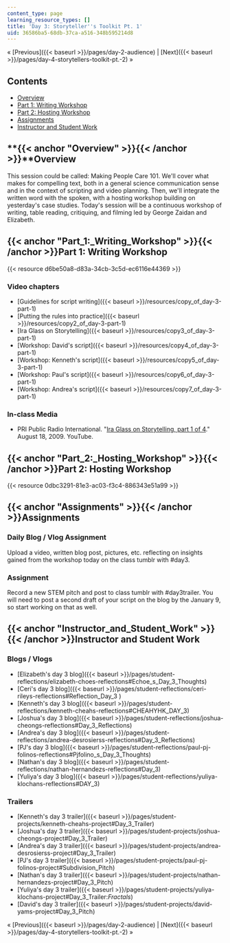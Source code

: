 ```yaml
---
content_type: page
learning_resource_types: []
title: 'Day 3: Storyteller''s Toolkit Pt. 1'
uid: 36586ba5-68db-37ca-a516-348b595214d8
---
```


« [Previous]({{< baseurl >}}/pages/day-2-audience) | [Next]({{< baseurl >}}/pages/day-4-storytellers-toolkit-pt.-2) »

Contents
--------

*   [Overview](#Overview)
*   [Part 1: Writing Workshop](#Part_1:_Writing_Workshop)
*   [Part 2: Hosting Workshop](#Part_2:_Hosting_Workshop)
*   [Assignments](#Assignments)
*   [Instructor and Student Work](#Instructor_and_Student_Work)

**{{< anchor "Overview" >}}{{< /anchor >}}**Overview
----------------------------------------------------

This session could be called: Making People Care 101. We'll cover what makes for compelling text, both in a general science communication sense and in the context of scripting and video planning. Then, we'll integrate the written word with the spoken, with a hosting workshop building on yesterday's case studies. Today's session will be a continuous workshop of writing, table reading, critiquing, and filming led by George Zaidan and Elizabeth.

{{< anchor "Part_1:_Writing_Workshop" >}}{{< /anchor >}}Part 1: Writing Workshop
--------------------------------------------------------------------------------

{{< resource d6be50a8-d83a-34cb-3c5d-ec6116e44369 >}}

### Video chapters

*   [Guidelines for script writing]({{< baseurl >}}/resources/copy_of_day-3-part-1)
*   [Putting the rules into practice]({{< baseurl >}}/resources/copy2_of_day-3-part-1)
*   [Ira Glass on Storytelling]({{< baseurl >}}/resources/copy3_of_day-3-part-1)
*   [Workshop: David's script]({{< baseurl >}}/resources/copy4_of_day-3-part-1)
*   [Workshop: Kenneth's script]({{< baseurl >}}/resources/copy5_of_day-3-part-1)
*   [Workshop: Paul's script]({{< baseurl >}}/resources/copy6_of_day-3-part-1)
*   [Workshop: Andrea's script]({{< baseurl >}}/resources/copy7_of_day-3-part-1)

### In-class Media

*   PRI Public Radio International. "[Ira Glass on Storytelling, part 1 of 4](https://www.youtube.com/watch?v=5pFI9UuC_fc)." August 18, 2009. YouTube.

{{< anchor "Part_2:_Hosting_Workshop" >}}{{< /anchor >}}Part 2: Hosting Workshop
--------------------------------------------------------------------------------

{{< resource 0dbc3291-81e3-ac03-f3c4-886343e51a99 >}}

{{< anchor "Assignments" >}}{{< /anchor >}}Assignments
------------------------------------------------------

### Daily Blog / Vlog Assignment

Upload a video, written blog post, pictures, etc. reflecting on insights gained from the workshop today on the class tumblr with #day3.

### Assignment

Record a new STEM pitch and post to class tumblr with #day3trailer. You will need to post a second draft of your script on the blog by the January 9, so start working on that as well.

{{< anchor "Instructor_and_Student_Work" >}}{{< /anchor >}}Instructor and Student Work
--------------------------------------------------------------------------------------

### Blogs / Vlogs

*   [Elizabeth's day 3 blog]({{< baseurl >}}/pages/student-reflections/elizabeth-choes-reflections#Echoe_s_Day_3_Thoughts)
*   [Ceri's day 3 blog]({{< baseurl >}}/pages/student-reflections/ceri-rileys-reflections#Reflection_Day_3 )
*   [Kenneth's day 3 blog]({{< baseurl >}}/pages/student-reflections/kenneth-cheahs-reflections#CHEAHYHK_DAY_3)
*   [Joshua's day 3 blog]({{< baseurl >}}/pages/student-reflections/joshua-cheongs-reflections#Day_3_Reflections)
*   [Andrea's day 3 blog]({{< baseurl >}}/pages/student-reflections/andrea-desrosierss-reflections#Day_3_Reflections)
*   [PJ's day 3 blog]({{< baseurl >}}/pages/student-reflections/paul-pj-folinos-reflections#Pjfolino_s_Day_3_Thoughts)
*   [Nathan's day 3 blog]({{< baseurl >}}/pages/student-reflections/nathan-hernandezs-reflections#Day_3)
*   [Yuliya's day 3 blog]({{< baseurl >}}/pages/student-reflections/yuliya-klochans-reflections#DAY_3)

### Trailers

*   [Kenneth's day 3 trailer]({{< baseurl >}}/pages/student-projects/kenneth-cheahs-project#Day_3_Trailer)
*   [Joshua's day 3 trailer]({{< baseurl >}}/pages/student-projects/joshua-cheongs-project#Day_3_Trailer)
*   [Andrea's day 3 trailer]({{< baseurl >}}/pages/student-projects/andrea-desrosierss-project#Day_3_Trailer)
*   [PJ's day 3 trailer]({{< baseurl >}}/pages/student-projects/paul-pj-folinos-project#Subdivision_Pitch)
*   [Nathan's day 3 trailer]({{< baseurl >}}/pages/student-projects/nathan-hernandezs-project#Day_3_Pitch)
*   [Yuliya's day 3 trailer]({{< baseurl >}}/pages/student-projects/yuliya-klochans-project#Day_3_Trailer:_Fractals_)
*   [David's day 3 trailer]({{< baseurl >}}/pages/student-projects/david-yams-project#Day_3_Pitch)

« [Previous]({{< baseurl >}}/pages/day-2-audience) | [Next]({{< baseurl >}}/pages/day-4-storytellers-toolkit-pt.-2) »